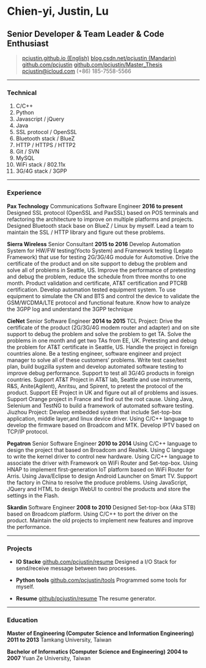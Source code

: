 # Chien-yi, Justin, Lu
## Senior Developer & Team Leader & Code Enthusiast

> [pcjustin.github.io (English)](https://pcjustin.github.io/)
> [blog.csdn.net/pcjustin (Mandarin)](http://blog.csdn.net/pcjustin)
> [github.com/pcjustin](https://github.com/pcjustin)
> [github.com/pcjustin/Master_Thesis](https://github.com/pcjustin/Master_Thesis)
> [pcjustin@icloud.com](mailto:pcjustin@icloud.com)
> (+86) 185-7558-5566

------

### Technical

1. C/C++
1. Python
1. Javascript / jQuery
1. Java
1. SSL protocol / OpenSSL
1. Bluetooth stack / BlueZ
1. HTTP / HTTPS / HTTP2
1. Git / SVN
1. MySQL
1. WiFi stack / 802.11x
1. 3G/4G stack / 3GPP

------

### Experience

**Pax Technology** Communications Software Engineer __2016 to present__
	Designed SSL protocol (OpenSSL and PaxSSL) based on POS terminals and refactoring the architecture to improve on multiple platforms and projects.
	Designed Bluetooth stack base on BlueZ / Linux by myself.
	Lead a team to maintain the SSL / HTTP library and figure out these problems.

**Sierra Wireless** Senior Consultant __2015 to 2016__
	Develop Automation System for HW/FW testing(Yocto System) and Framework testing (Legato Framework) that use for testing 2G/3G/4G module for Automotive. Drive the certificate of the product and on site support to debug the problem and solve all of problems in Seattle, US. Improve the performance of pretesting and debug the problem, reduce the schedule from three months to one month.
	Product validation and certificate, AT&T certification and PTCRB certification.
	Develop automation tested equipment system. To use equipment to simulate the CN and BTS and control the device to validate the GSM/WCDMA/LTE protocol and functional feature. 
	Know how to analyze the 3GPP log and understand the 3GPP technique

**CieNet** Senior Software Engineer __2014 to 2015__
	TCL Project:
	Drive the certificate of the product (2G/3G/4G modem router and adapter) and on site support to debug the problem and solve the problem to get TA. Solve the problems in one month and get two TAs from EE, UK. Pretesting and debug the problem for AT&T certificate in Seattle, US.
	Handle the project in foreign countries alone. Be a testing engineer, software engineer and project manager to solve all of these customers’ problems.
	Write test case/test plan, build bugzilla system and develop automated software testing to improve debug performance.
	Support to test all 3G/4G products in foreign countries. Support AT&T Project in AT&T lab, Seattle and use instruments, R&S, Anite(Agilent), Anritsu, and Spirent, to pretest the protocol of the product. Support EE Project in UK and figure out all of problems and issues. Support Orange project in France and find out the root cause.
	Using Java, Selenium and TestNG to build a framework of automated software testing.
	Jiuzhou Project:
	Develop embedded system that include Set-top-box application, middle layer,and linux device driver.
	Using C/C++ language to develop the firmware based on Broadcom and MTK. 
	Develop IPTV based on TCP/IP protocol.

**Pegatron** Senior Software Engineer __2010 to 2014__
	Using C/C++ language to design the project that based on Broadcom and Realtek.
	Using C language to write the kernel driver to control new hardware.
	Using C/C++ language to associate the driver with Framework on WiFi Router and Set-top-box.
	Using HNAP to implement first-generation IoT platform based on WiFi Router for Arris.
	Using Java/Eclipse to design Android Launcher on Smart TV.
	Support the factory in China to resolve the produce problems.
	Using JavaScript, JQuery and HTML to design WebUI to control the products and store the settings in the Flash.

**Skardin** Software Engineer __2008 to 2010__
	Designed Set-top-box (Aka STB) based on Broadcom platform.
	Using C/C++ to port the driver on the product.
	Maintain the old projects to implement new features and improve the
	performance.

------

### Projects

* **IO Stacke**
	[github.com/pcjustin/resume](https://github.com/pcjustin/resume)
	Designed a I/O Stack for send/receive message between two processes.

* **Python tools**
	[github.com/pcjustin/tools](https://github.com/pcjustin/tools)
	Programmed some tools for myself.

* **Resume**
	[github/pcjustin/resume](https://github.com/pcjustin/resume)
	The resume generator.

------

### Education

**Master of Engineering  (Computer Science and Information Engineering)** __2011 to 2013__
	Tamkang University, Taiwan

**Bachelor of Informatics  (Computer Science and Engineering)** __2004 to 2007__
	Yuan Ze University, Taiwan
